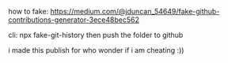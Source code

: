 how to fake:
https://medium.com/@jduncan_54649/fake-github-contributions-generator-3ece48bec562

cli: 
npx fake-git-history
then push the folder to github

i made this publish for who wonder if i am cheating :))
